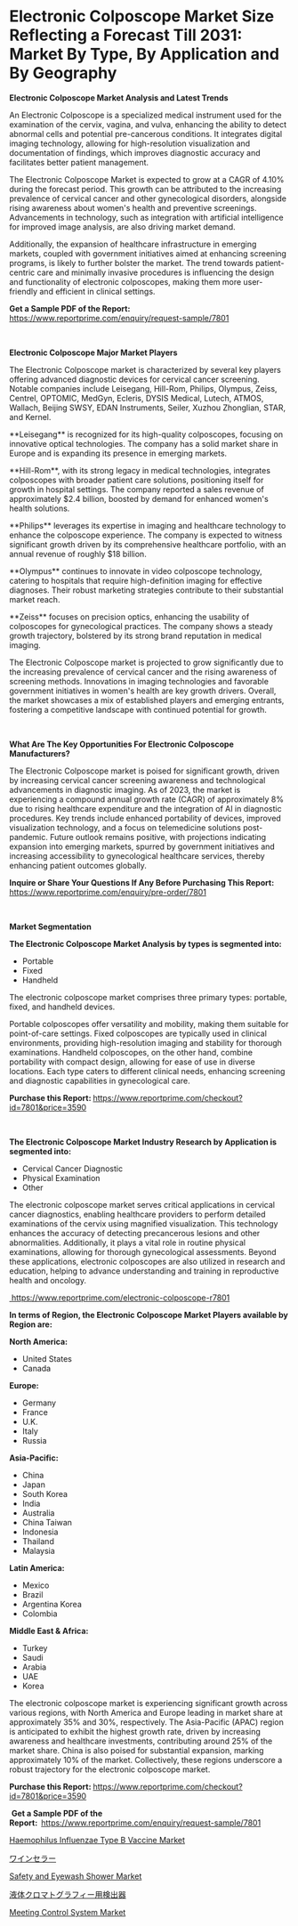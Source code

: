 <p><h1>Electronic Colposcope Market Size Reflecting a Forecast Till 2031: Market By Type, By Application and By Geography</h1></p><p><strong>Electronic Colposcope Market Analysis and Latest Trends</strong></p>
<p><p>An Electronic Colposcope is a specialized medical instrument used for the examination of the cervix, vagina, and vulva, enhancing the ability to detect abnormal cells and potential pre-cancerous conditions. It integrates digital imaging technology, allowing for high-resolution visualization and documentation of findings, which improves diagnostic accuracy and facilitates better patient management.</p><p>The Electronic Colposcope Market is expected to grow at a CAGR of 4.10% during the forecast period. This growth can be attributed to the increasing prevalence of cervical cancer and other gynecological disorders, alongside rising awareness about women's health and preventive screenings. Advancements in technology, such as integration with artificial intelligence for improved image analysis, are also driving market demand. </p><p>Additionally, the expansion of healthcare infrastructure in emerging markets, coupled with government initiatives aimed at enhancing screening programs, is likely to further bolster the market. The trend towards patient-centric care and minimally invasive procedures is influencing the design and functionality of electronic colposcopes, making them more user-friendly and efficient in clinical settings.</p></p>
<p><strong>Get a Sample PDF of the Report:&nbsp;</strong> <a href="https://www.reportprime.com/enquiry/request-sample/7801">https://www.reportprime.com/enquiry/request-sample/7801</a></p>
<p>&nbsp;</p>
<p><strong>Electronic Colposcope Major Market Players</strong></p>
<p><p>The Electronic Colposcope market is characterized by several key players offering advanced diagnostic devices for cervical cancer screening. Notable companies include Leisegang, Hill-Rom, Philips, Olympus, Zeiss, Centrel, OPTOMIC, MedGyn, Ecleris, DYSIS Medical, Lutech, ATMOS, Wallach, Beijing SWSY, EDAN Instruments, Seiler, Xuzhou Zhonglian, STAR, and Kernel.</p><p>**Leisegang** is recognized for its high-quality colposcopes, focusing on innovative optical technologies. The company has a solid market share in Europe and is expanding its presence in emerging markets.</p><p>**Hill-Rom**, with its strong legacy in medical technologies, integrates colposcopes with broader patient care solutions, positioning itself for growth in hospital settings. The company reported a sales revenue of approximately $2.4 billion, boosted by demand for enhanced women's health solutions.</p><p>**Philips** leverages its expertise in imaging and healthcare technology to enhance the colposcope experience. The company is expected to witness significant growth driven by its comprehensive healthcare portfolio, with an annual revenue of roughly $18 billion.</p><p>**Olympus** continues to innovate in video colposcope technology, catering to hospitals that require high-definition imaging for effective diagnoses. Their robust marketing strategies contribute to their substantial market reach.</p><p>**Zeiss** focuses on precision optics, enhancing the usability of colposcopes for gynecological practices. The company shows a steady growth trajectory, bolstered by its strong brand reputation in medical imaging.</p><p>The Electronic Colposcope market is projected to grow significantly due to the increasing prevalence of cervical cancer and the rising awareness of screening methods. Innovations in imaging technologies and favorable government initiatives in women's health are key growth drivers. Overall, the market showcases a mix of established players and emerging entrants, fostering a competitive landscape with continued potential for growth.</p></p>
<p>&nbsp;</p>
<p><strong>What Are The Key Opportunities For Electronic Colposcope Manufacturers?</strong></p>
<p><p>The Electronic Colposcope market is poised for significant growth, driven by increasing cervical cancer screening awareness and technological advancements in diagnostic imaging. As of 2023, the market is experiencing a compound annual growth rate (CAGR) of approximately 8% due to rising healthcare expenditure and the integration of AI in diagnostic procedures. Key trends include enhanced portability of devices, improved visualization technology, and a focus on telemedicine solutions post-pandemic. Future outlook remains positive, with projections indicating expansion into emerging markets, spurred by government initiatives and increasing accessibility to gynecological healthcare services, thereby enhancing patient outcomes globally.</p></p>
<p><strong>Inquire or Share Your Questions If Any Before Purchasing This Report:</strong> <a href="https://www.reportprime.com/enquiry/pre-order/7801">https://www.reportprime.com/enquiry/pre-order/7801</a></p>
<p>&nbsp;</p>
<p><strong>Market Segmentation</strong></p>
<p><strong>The Electronic Colposcope Market Analysis by types is segmented into:</strong></p>
<p><ul><li>Portable</li><li>Fixed</li><li>Handheld</li></ul></p>
<p><p>The electronic colposcope market comprises three primary types: portable, fixed, and handheld devices. </p><p>Portable colposcopes offer versatility and mobility, making them suitable for point-of-care settings. Fixed colposcopes are typically used in clinical environments, providing high-resolution imaging and stability for thorough examinations. Handheld colposcopes, on the other hand, combine portability with compact design, allowing for ease of use in diverse locations. Each type caters to different clinical needs, enhancing screening and diagnostic capabilities in gynecological care.</p></p>
<p><strong>Purchase this Report:&nbsp;</strong><a href="https://www.reportprime.com/checkout?id=7801&price=3590">https://www.reportprime.com/checkout?id=7801&price=3590</a></p>
<p>&nbsp;</p>
<p><strong>The Electronic Colposcope Market Industry Research by Application is segmented into:</strong></p>
<p><ul><li>Cervical Cancer Diagnostic</li><li>Physical Examination</li><li>Other</li></ul></p>
<p><p>The electronic colposcope market serves critical applications in cervical cancer diagnostics, enabling healthcare providers to perform detailed examinations of the cervix using magnified visualization. This technology enhances the accuracy of detecting precancerous lesions and other abnormalities. Additionally, it plays a vital role in routine physical examinations, allowing for thorough gynecological assessments. Beyond these applications, electronic colposcopes are also utilized in research and education, helping to advance understanding and training in reproductive health and oncology.</p></p>
<p><a href="https://www.reportprime.com/electronic-colposcope-r7801">&nbsp;https://www.reportprime.com/electronic-colposcope-r7801</a></p>
<p><strong>In terms of Region, the Electronic Colposcope Market Players available by Region are:</strong></p>
<p>
    <p> <strong> North America: </strong>
        <ul>
            <li>United States</li>
            <li>Canada</li>
        </ul>
        </p> 
    <p> <strong> Europe: </strong>
        <ul>
            <li>Germany</li>
            <li>France</li>
            <li>U.K.</li>
            <li>Italy</li>
            <li>Russia</li>
        </ul>
        </p> 
    <p> <strong> Asia-Pacific: </strong>
        <ul>
            <li>China</li>
            <li>Japan</li>
            <li>South Korea</li>
            <li>India</li>
            <li>Australia</li>
            <li>China Taiwan</li>
            <li>Indonesia</li>
            <li>Thailand</li>
            <li>Malaysia</li>
        </ul>
        </p> 
    <p> <strong> Latin America: </strong>
        <ul>
            <li>Mexico</li>
            <li>Brazil</li>
            <li>Argentina Korea</li>
            <li>Colombia</li>
        </ul>
        </p> 
    <p> <strong> Middle East & Africa: </strong>
        <ul>
            <li>Turkey</li>
            <li>Saudi</li>
            <li>Arabia</li>
            <li>UAE</li>
            <li>Korea</li>
        </ul>
    </p>
    </p>
<p><p>The electronic colposcope market is experiencing significant growth across various regions, with North America and Europe leading in market share at approximately 35% and 30%, respectively. The Asia-Pacific (APAC) region is anticipated to exhibit the highest growth rate, driven by increasing awareness and healthcare investments, contributing around 25% of the market share. China is also poised for substantial expansion, marking approximately 10% of the market. Collectively, these regions underscore a robust trajectory for the electronic colposcope market.</p></p>
<p><strong>Purchase this Report: </strong><a href="https://www.reportprime.com/checkout?id=7801&price=3590">https://www.reportprime.com/checkout?id=7801&price=3590</a></p>
<p>&nbsp;<strong>Get a Sample PDF of the Report:&nbsp;&nbsp;</strong><a href="https://www.reportprime.com/enquiry/request-sample/7801">https://www.reportprime.com/enquiry/request-sample/7801</a></p>
<p><strong></strong></p>
<p><p><a href="https://www.linkedin.com/pulse/global-perspectives-haemophilus-influenzae-type-b-vaccine-lmyje?trackingId=hs1qw7eLSGyBNyYp%2F2nhsw%3D%3D">Haemophilus Influenzae Type B Vaccine Market</a></p><p><a href="https://medium.com/@henriettemills1/wine-cellars-market-%E3%81%AF-%E3%82%B3%E3%82%B9%E3%83%88%E7%AE%A1%E7%90%86%E3%81%A8%E5%8A%B9%E7%8E%87%E5%90%91%E4%B8%8A%E3%82%92%E5%84%AA%E5%85%88%E3%81%97%E3%81%BE%E3%81%99-%E3%81%95%E3%82%89%E3%81%AB-%E5%A0%B1%E5%91%8A%E6%9B%B8%E3%81%AF%E5%B8%82%E5%A0%B4%E3%81%AE%E9%9C%80%E8%A6%81%E9%9D%A2%E3%81%A8%E4%BE%9B%E7%B5%A6%E9%9D%A2%E3%81%AE%E4%B8%A1%E6%96%B9%E3%82%92%E3%82%AB%E3%83%90%E3%83%BC%E3%81%97%E3%81%A6%E3%81%84%E3%81%BE%E3%81%99-wine-cellars-%E5%B8%82%E5%A0%B4%E3%81%AF-2024-%E3%81%8B%E3%82%89-5-8231126f49f3">ワインセラー</a></p><p><a href="https://medium.com/@caroline.lewis06756/safety-and-eyewash-shower-market-size-by-type-ceiling-mounted-type-wall-mounted-type-barrier-free-a0812cfc061c">Safety and Eyewash Shower Market</a></p><p><a href="https://medium.com/@henriettemills1/liquid-chromatography-detectors-market-%E3%81%AE%E3%82%B0%E3%83%AD%E3%83%BC%E3%83%90%E3%83%AB%E5%B8%82%E5%A0%B4%E6%A6%82%E8%A6%81%E3%81%AF-%E4%B8%96%E7%95%8C%E3%81%8A%E3%82%88%E3%81%B3%E4%B8%BB%E8%A6%81%E5%B8%82%E5%A0%B4%E3%81%AB%E3%81%8A%E3%81%91%E3%82%8B%E6%A5%AD%E7%95%8C%E3%81%AB%E5%BD%B1%E9%9F%BF%E3%82%92%E4%B8%8E%E3%81%88%E3%82%8B%E4%B8%BB%E8%A6%81%E3%81%AA%E3%83%88%E3%83%AC%E3%83%B3%E3%83%89%E3%81%AB%E3%81%A4%E3%81%84%E3%81%A6-%E7%8B%AC%E8%87%AA%E3%81%AE%E8%A6%96%E7%82%B9%E3%82%92%E6%8F%90%E4%BE%9B%E3%81%97%E3%81%BE%E3%81%99-019ae0abeb19">液体クロマトグラフィー用検出器</a></p><p><a href="https://issuu.com/reportprime-2/docs/meeting-control-system-market-size-_9c41895f4cbb8e">Meeting Control System Market</a></p></p>